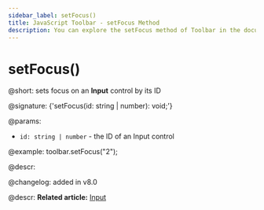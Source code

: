 ```yaml
---
sidebar_label: setFocus()
title: JavaScript Toolbar - setFocus Method 
description: You can explore the setFocus method of Toolbar in the documentation of the DHTMLX JavaScript UI library. Browse developer guides and API reference, try out code examples and live demos, and download a free 30-day evaluation version of DHTMLX Suite.
---
```


# setFocus()

@short: sets focus on an <b>Input</b> control by its ID

@signature: {'setFocus(id: string | number): void;'}

@params:
- `id: string | number` - the ID of an Input control

@example:
toolbar.setFocus("2");

@descr:

@changelog:
added in v8.0

@descr:
**Related article:** [Input](toolbar/input.md)